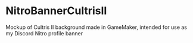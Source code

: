 # NitroBannerCultrisII
Mockup of Cultris II background made in GameMaker, intended for use as my Discord Nitro profile banner
